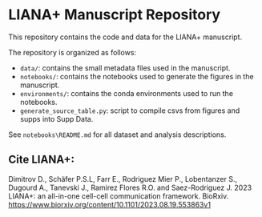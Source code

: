 # LIANA+ Manuscript Repository
This repository contains the code and data for the LIANA+ manuscript. 

The repository is organized as follows:
- `data/`: contains the small metadata files used in the manuscript.
- `notebooks/`: contains the notebooks used to generate the figures in the manuscript.
- `environments/`: contains the conda environments used to run the notebooks.
- `generate_source_table.py`: script to compile csvs from figures and supps into Supp Data.

See `notebooks\README.md` for all dataset and analysis descriptions.

## Cite LIANA+:

Dimitrov D., Schäfer P.S.L, Farr E., Rodriguez Mier P., Lobentanzer S., Dugourd A., Tanevski J., Ramirez Flores R.O. and Saez-Rodriguez J. 2023 LIANA+: an all-in-one cell-cell communication framework. BioRxiv. https://www.biorxiv.org/content/10.1101/2023.08.19.553863v1

